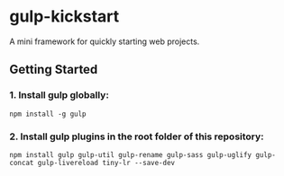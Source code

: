 gulp-kickstart
==============

A mini framework for quickly starting web projects.

## Getting Started

### 1. Install gulp globally:

```
npm install -g gulp
```

### 2. Install gulp plugins in the root folder of this repository:

```
npm install gulp gulp-util gulp-rename gulp-sass gulp-uglify gulp-concat gulp-livereload tiny-lr --save-dev
```
